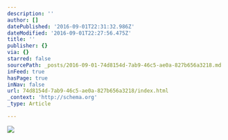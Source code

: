 ```yaml
---
description: ''
author: []
datePublished: '2016-09-01T22:31:32.986Z'
dateModified: '2016-09-01T22:27:56.475Z'
title: ''
publisher: {}
via: {}
starred: false
sourcePath: _posts/2016-09-01-74d8154d-7ab9-46c5-ae0a-827b656a3218.md
inFeed: true
hasPage: true
inNav: false
url: 74d8154d-7ab9-46c5-ae0a-827b656a3218/index.html
_context: 'http://schema.org'
_type: Article

---
```

![](https://the-grid-user-content.s3-us-west-2.amazonaws.com/eb49ff3e-e155-41e1-afd7-a684858fbeca.jpg)